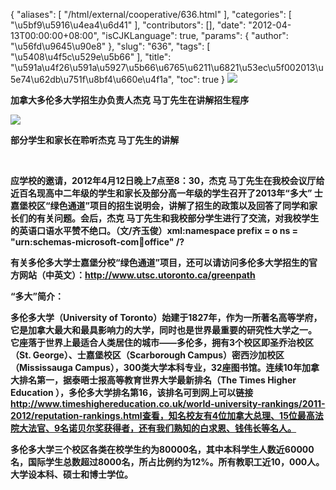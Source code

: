 {
    "aliases": [
        "/html/external/cooperative/636.html"
    ],
    "categories": [
        "\u5bf9\u5916\u4ea4\u6d41"
    ],
    "contributors": [],
    "date": "2012-04-13T00:00:00+08:00",
    "isCJKLanguage": true,
    "params": {
        "author": "\u56fd\u9645\u90e8"
    },
    "slug": "636",
    "tags": [
        "\u5408\u4f5c\u529e\u5b66"
    ],
    "title": "\u591a\u4f26\u591a\u5927\u5b66\u6765\u6211\u6821\u53ec\u5f002013\u5e74\u62db\u751f\u8bf4\u660e\u4f1a",
    "toc": true
}
**![](https://cdn.tfls.online/mirror/full/4e338f16af593626fdb0649ab120819cc81e7164.jpg)**

**加拿大多伦多大学招生办负责人杰克 马丁先生在讲解招生程序**

**![](https://cdn.tfls.online/mirror/full/0cd863b9ffd8ea1c14111ce05135521e6b552b23.jpg)**

**部分学生和家长在聆听杰克 马丁先生的讲解**

 

**应学校的邀请，2012年4月12日晚上7点至8：30，杰克 马丁先生在我校会议厅给近百名现高中二年级的学生和家长及部分高一年级的学生召开了2013年“多大” 士嘉堡校区“绿色通道”项目的招生说明会，讲解了招生的政策以及回答了同学和家长们的有关问题。会后，杰克 马丁先生和我校部分学生进行了交流，对我校学生的英语口语水平赞不绝口。（文/齐玉俊）xml:namespace prefix = o ns = "urn:schemas-microsoft-com:office:office" /?**

**有关多伦多大学士嘉堡分校“绿色通道”项目，还可以请访问多伦多大学招生的官方网站（中英文）：<http://www.utsc.utoronto.ca/greenpath>**

**“多大”简介：**

**多伦多大学（University of Toronto）始建于1827年，作为一所著名高等学府，它是加拿大最大和最具影响力的大学，同时也是世界最重要的研究性大学之一。 它座落于世界上最适合人类居住的城市——多伦多，拥有3个校区即圣乔治校区（St. George）、士嘉堡校区（Scarborough Campus）密西沙加校区（Mississauga Campus），300类大学本科专业，32座图书馆。连续10年加拿大排名第一，据泰晤士报高等教育世界大学最新排名（The Times Higher Education ），多伦多大学排名第16，该排名可到网上可以链接   http://www.timeshighereducation.co.uk/world-university-rankings/2011-2012/reputation-rankings.html查看，知名校友有4位加拿大总理、15位最高法院大法官、9名诺贝尔奖获得者，还有我们熟知的白求恩、钱伟长等名人。**

**多伦多大学三个校区各类在校学生约为80000名，其中本科学生人数近60000名，国际学生总数超过8000名，所占比例约为12%。所有教职工近10，000人。大学设本科、硕士和博士学位。**

